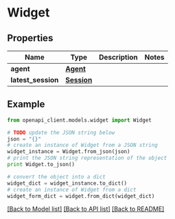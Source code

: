 # Widget


## Properties
Name | Type | Description | Notes
------------ | ------------- | ------------- | -------------
**agent** | [**Agent**](Agent.md) |  | 
**latest_session** | [**Session**](Session.md) |  | 

## Example

```python
from openapi_client.models.widget import Widget

# TODO update the JSON string below
json = "{}"
# create an instance of Widget from a JSON string
widget_instance = Widget.from_json(json)
# print the JSON string representation of the object
print Widget.to_json()

# convert the object into a dict
widget_dict = widget_instance.to_dict()
# create an instance of Widget from a dict
widget_form_dict = widget.from_dict(widget_dict)
```
[[Back to Model list]](../README.md#documentation-for-models) [[Back to API list]](../README.md#documentation-for-api-endpoints) [[Back to README]](../README.md)


